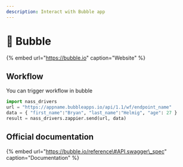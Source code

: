 ```yaml
---
description: Interact with Bubble app
---
```


# 🛁 Bubble

{% embed url="https://bubble.io" caption="Website" %}

## Workflow

You can trigger workflow in bubble 

```python
import nass_drivers
url = "https://appname.bubbleapps.io/api/1.1/wf/endpoint_name"
data = { "first_name":"Bryan", "last_name":"Helmig", "age": 27 }
result = nass_drivers.zappier.send(url, data)
```

## Official documentation

{% embed url="https://bubble.io/reference\#API.swagger\_spec" caption="Documentation" %}



